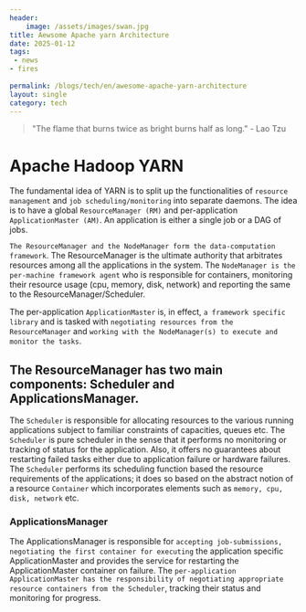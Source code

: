 ```yaml
---
header:
    image: /assets/images/swan.jpg
title: Aewsome Apache yarn Architecture
date: 2025-01-12
tags:
 - news
- fires
 
permalink: /blogs/tech/en/awesome-apache-yarn-architecture
layout: single
category: tech
---
```


> "The flame that burns twice as bright burns half as long." - Lao Tzu
# Apache Hadoop YARN
The fundamental idea of YARN is to split up the functionalities of `resource management` and `job scheduling/monitoring` into separate daemons. The idea is to have a global `ResourceManager (RM)` and per-application `ApplicationMaster (AM)`. An application is either a single job or a DAG of jobs.

`The ResourceManager and the NodeManager form the data-computation framework`. The ResourceManager is the ultimate authority that arbitrates resources among all the applications in the system. The `NodeManager is the per-machine framework agent` who is responsible for containers, monitoring their resource usage (cpu, memory, disk, network) and reporting the same to the ResourceManager/Scheduler.

The per-application `ApplicationMaster` is, in effect, `a framework specific library` and is tasked with `negotiating resources from the ResourceManager` and `working with the NodeManager(s) to execute and monitor the tasks`.

## The ResourceManager has two main components: Scheduler and ApplicationsManager.
The `Scheduler` is responsible for allocating resources to the various running applications subject to familiar constraints of capacities, queues etc. The `Scheduler` is pure scheduler in the sense that it performs no monitoring or tracking of status for the application. Also, it offers no guarantees about restarting failed tasks either due to application failure or hardware failures. The `Scheduler` performs its scheduling function based the resource requirements of the applications; it does so based on the abstract notion of a resource `Container` which incorporates elements such as `memory, cpu, disk, network` etc.

### ApplicationsManager

The ApplicationsManager is responsible for `accepting job-submissions, negotiating the first container for executing` the application specific ApplicationMaster and provides the service for restarting the ApplicationMaster container on failure. The `per-application ApplicationMaster has the responsibility of negotiating appropriate resource containers from the Scheduler`, tracking their status and monitoring for progress.